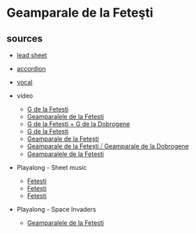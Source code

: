 # Geamparale de la Feteşti

## sources

 - [lead sheet](https://bgko.org/wp-content/uploads/2020/06/Geamparale-Fetesti-perfomer-friendly.pdf)
 - [accordion](https://bgko.org/wp-content/uploads/2020/06/Geamparale-de-la-fetesti_Armonia.pdf)
 - [vocal](https://bgko.org/wp-content/uploads/2020/06/Geamparalele-voc.pdf)

 - video
    - [G de la Fetesti](https://www.youtube.com/watch?v=TGnYfJU0Tyk)
    - [Geamparalele de la Fetesti](https://www.youtube.com/watch?v=Wd1o8sI_liw)
    - [G de la Fetești + G de la Dobrogene](https://www.youtube.com/watch?v=llynsHOzdvU)
    - [G de la Fetești](https://www.youtube.com/watch?v=sifXMhNAuXA)
    - [Geamparale de la Fetești](https://www.youtube.com/watch?v=l_Sx1STodlU)
    - [Geamparale de la Fetești ⧸ Geamparale de la Dobrogene](https://www.youtube.com/watch?v=llynsHOzdvU)
    - [Geamparalele de la Fetești](https://www.youtube.com/watch?v=sifXMhNAuXA)

 - Playalong - Sheet music
    - [Fetesti](https://www.youtube.com/watch?v=TGnYfJU0Tyk)
    - [Fetesti](https://www.youtube.com/watch?v=DT9JYhtCERY)
    - [Fetesti](https://www.youtube.com/watch?v=n1CXOOxkyaE)

 - Playalong - Space Invaders
    - [Geamparalele de la Fetesti](https://www.youtube.com/watch?v=TGnYfJU0Tyk)

